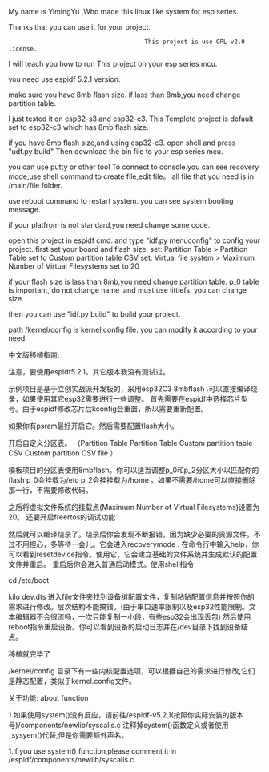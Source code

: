 My name is YimingYu ,Who made this linux like system for esp series.

Thanks that you can use it for your project.

                                          This project is use GPL v2.0 license.
                                          
I will teach you how to run This project on your esp series mcu.

you need use espidf 5.2.1 version.

make sure you have 8mb flash size.
if lass than 8mb,you need change partition table.

I just tested it on esp32-s3 and esp32-c3.
This Templete project is default set to esp32-c3 which has 8mb flash size.

if you have 8mb flash size,and using esp32-c3. open shell and press "udf.py build"
Then  download the bin file to your esp series mcu.

you can use putty or other tool To connect to console.you can see recovery mode,use shell command to 
create file,edit file。 all file that you need is in /main/file folder.

use reboot command to restart system. you can see system booting message.

if your platfrom is not standard,you need change some code.

open this project in espidf cmd. and type "idf.py menuconfig" to config your project.
first set your board and flash size. 
set: Partition Table > Partition Table set to  Custom partition table CSV
set: Virtual file system > Maximum Number of Virtual Filesystems set to 20

if your flash size is lass than 8mb,you need change partition table.
p_0 table is important, do not change name ,and must use littlefs. you can change size.

then you can use "idf.py build" to build your project.

path /kernel/config is kernel config file. you can modify it according to your need.


中文版移植指南:

注意，要使用espidf5.2.1。其它版本我没有测试过。

示例项目是基于立创实战派开发板的，采用esp32C3 8mbflash .可以直接编译烧录，如果使用其它esp32需要进行一些调整。
首先需要在espidf中选择芯片型号。由于espidf修改芯片后kconfig会重置，所以需要重新配置。

 
如果你有psram最好开启它。然后需要配置flash大小。

开启自定义分区表。
（Partition Table
Partition Table
Custom partition table CSV
Custom partition CSV file
）
 
 模板项目的分区表使用8mbflash。你可以适当调整p_0和p_2分区大小以匹配你的flash
 p_0会挂载为/etc p_2会挂挂载为/home 。如果不需要/home可以直接删除那一行，不需要修改代码。

 之后将虚拟文件系统的挂载点(Maximum Number of Virtual Filesystems)设置为20。
 还要开启freertos的调试功能

 然后就可以编译烧录了。烧录后你会发现不断报错，因为缺少必要的资源文件。不过不用担心，多等待一会儿。它会进入recoverymode
. 在命令行中输入help，你可以看到resetdevice指令。使用它，它会建立基础的文件系统并生成默认的配置文件并重启。
重启后你会进入普通启动模式。使用shell指令

cd /etc/boot

 kilo dev.dts
进入file文件夹找到设备树配置文件，复制粘贴配置信息并按照你的需求进行修改。层次结构不能搞错。(由于串口速率限制以及esp32性能限制。文本编辑器不会很流畅，一次只能复制一小段，有些esp32会出现丢包)
然后使用reboot指令重启设备。你可以看到设备的启动日志并在/dev目录下找到设备结点。

移植就完毕了


/kernel/config 目录下有一些内核配置选项，可以根据自己的需求进行修改,它们是静态配置，类似于kernel.config文件。

关于功能:
about function

1.如果使用system()没有反应，请前往/espidf-v5.2.1(按照你实际安装的版本号)/components/newlib/syscalls.c 注释掉system()函数定义或者使用_sysyem()代替,但是你需要额外声名。


1.if you use system() function,please comment it in /espidf/components/newlib/syscalls.c


